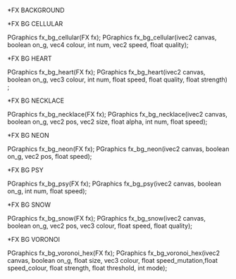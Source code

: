*FX BACKGROUND


*FX BG CELLULAR

PGraphics fx_bg_cellular(FX fx);
PGraphics fx_bg_cellular(ivec2 canvas, boolean on_g, vec4 colour, int num, vec2 speed, float quality);


*FX BG HEART

PGraphics fx_bg_heart(FX fx);
PGraphics fx_bg_heart(ivec2 canvas, boolean on_g, vec3 colour, int num, float speed, float quality, float strength) ;


*FX BG NECKLACE

PGraphics fx_bg_necklace(FX fx);
PGraphics fx_bg_necklace(ivec2 canvas, boolean on_g, vec2 pos, vec2 size, float alpha, int num, float speed);


*FX BG NEON

PGraphics fx_bg_neon(FX fx);
PGraphics fx_bg_neon(ivec2 canvas, boolean on_g, vec2 pos, float speed);


*FX BG PSY

PGraphics fx_bg_psy(FX fx);
PGraphics fx_bg_psy(ivec2 canvas, boolean on_g, int num, float speed);


*FX BG SNOW

PGraphics fx_bg_snow(FX fx);
PGraphics fx_bg_snow(ivec2 canvas, boolean on_g, vec2 pos, vec3 colour, float speed, float quality);


*FX BG VORONOI

PGraphics fx_bg_voronoi_hex(FX fx);
PGraphics fx_bg_voronoi_hex(ivec2 canvas, boolean on_g, float size, vec3 colour, float speed_mutation,float speed_colour, float strength, float threshold, int mode);









